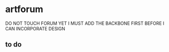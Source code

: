 # artforum

DO NOT TOUCH FORUM YET 
I MUST ADD THE BACKBONE FIRST BEFORE I CAN INCORPORATE DESIGN

## to do


